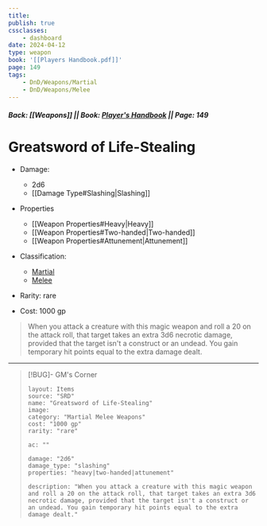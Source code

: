 ```yaml
---
title:
publish: true
cssclasses:
    - dashboard
date: 2024-04-12
type: weapon
book: '[[Players Handbook.pdf]]'
page: 149
tags:
    - DnD/Weapons/Martial
    - DnD/Weapons/Melee
---
```


##### Back: [[Weapons]] || Book: [Player's Handbook](https://drive.google.com/drive/folders/1O5bhpYizcIT5xxAoLOuzCRht_PVS7VSG?usp=sharing) || Page: 149

# Greatsword of Life-Stealing


- Damage:
    - 2d6
	- [[Damage Type#Slashing|Slashing]]
- Properties
    - [[Weapon Properties#Heavy|Heavy]]
    - [[Weapon Properties#Two-handed|Two-handed]]
    - [[Weapon Properties#Attunement|Attunement]]

- Classification:
    - [Martial](https://benl0.github.io/The-Editors-Dungeon/tags/DnD/Weapons/Martial)
    - [Melee](https://benl0.github.io/The-Editors-Dungeon/tags/DnD/Weapons/Melee)
- Rarity: rare
- Cost: 1000 gp

> When you attack a creature with this magic weapon and roll a 20 on the attack roll, that target takes an extra 3d6 necrotic damage, provided that the target isn't a construct or an undead. You gain temporary hit points equal to the extra damage dealt.

---

> [!BUG]- GM's Corner
>
> ```statblock
> layout: Items
> source: "SRD"
> name: "Greatsword of Life-Stealing"
> image: 
> category: "Martial Melee Weapons"
> cost: "1000 gp"
> rarity: "rare"
>
> ac: ""
>
> damage: "2d6"
> damage_type: "slashing"
> properties: "heavy|two-handed|attunement"
>
> description: "When you attack a creature with this magic weapon and roll a 20 on the attack roll, that target takes an extra 3d6 necrotic damage, provided that the target isn't a construct or an undead. You gain temporary hit points equal to the extra damage dealt."
> ```
